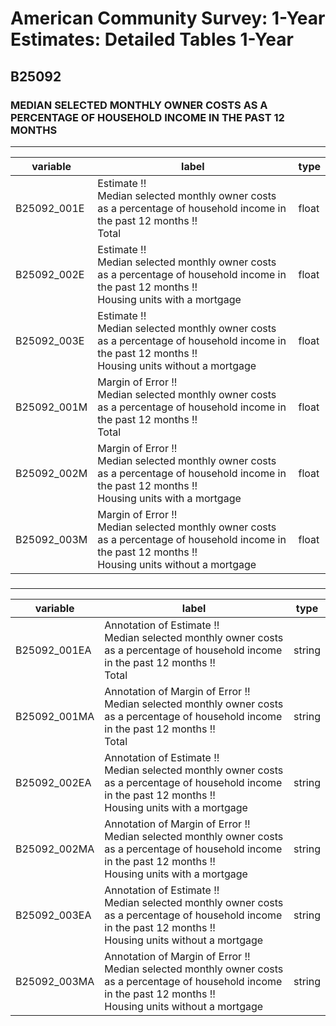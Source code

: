 # American Community Survey: 1-Year Estimates: Detailed Tables 1-Year

## B25092

### MEDIAN SELECTED MONTHLY OWNER COSTS AS A PERCENTAGE OF HOUSEHOLD INCOME IN THE PAST 12 MONTHS

___

| variable | label | type |
| ----- | ----- | ----- |
| B25092_001E | Estimate !!<br>Median selected monthly owner costs as a percentage of household income in the past 12 months !!<br>Total | float |
| B25092_002E | Estimate !!<br>Median selected monthly owner costs as a percentage of household income in the past 12 months !!<br>Housing units with a mortgage | float |
| B25092_003E | Estimate !!<br>Median selected monthly owner costs as a percentage of household income in the past 12 months !!<br>Housing units without a mortgage | float |
| B25092_001M | Margin of Error !!<br>Median selected monthly owner costs as a percentage of household income in the past 12 months !!<br>Total | float |
| B25092_002M | Margin of Error !!<br>Median selected monthly owner costs as a percentage of household income in the past 12 months !!<br>Housing units with a mortgage | float |
| B25092_003M | Margin of Error !!<br>Median selected monthly owner costs as a percentage of household income in the past 12 months !!<br>Housing units without a mortgage | float |
### 

___

| variable | label | type |
| ----- | ----- | ----- |
| B25092_001EA | Annotation of Estimate !!<br>Median selected monthly owner costs as a percentage of household income in the past 12 months !!<br>Total | string |
| B25092_001MA | Annotation of Margin of Error !!<br>Median selected monthly owner costs as a percentage of household income in the past 12 months !!<br>Total | string |
| B25092_002EA | Annotation of Estimate !!<br>Median selected monthly owner costs as a percentage of household income in the past 12 months !!<br>Housing units with a mortgage | string |
| B25092_002MA | Annotation of Margin of Error !!<br>Median selected monthly owner costs as a percentage of household income in the past 12 months !!<br>Housing units with a mortgage | string |
| B25092_003EA | Annotation of Estimate !!<br>Median selected monthly owner costs as a percentage of household income in the past 12 months !!<br>Housing units without a mortgage | string |
| B25092_003MA | Annotation of Margin of Error !!<br>Median selected monthly owner costs as a percentage of household income in the past 12 months !!<br>Housing units without a mortgage | string |

